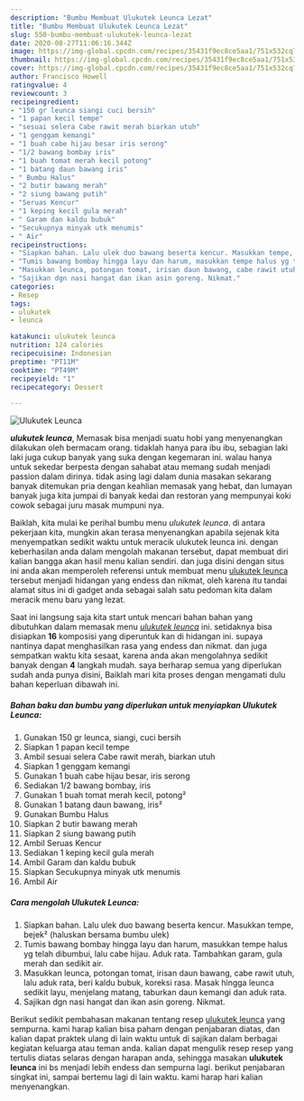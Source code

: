 ```yaml
---
description: "Bumbu Membuat Ulukutek Leunca Lezat"
title: "Bumbu Membuat Ulukutek Leunca Lezat"
slug: 550-bumbu-membuat-ulukutek-leunca-lezat
date: 2020-08-27T11:06:16.344Z
image: https://img-global.cpcdn.com/recipes/35431f9ec8ce5aa1/751x532cq70/ulukutek-leunca-foto-resep-utama.jpg
thumbnail: https://img-global.cpcdn.com/recipes/35431f9ec8ce5aa1/751x532cq70/ulukutek-leunca-foto-resep-utama.jpg
cover: https://img-global.cpcdn.com/recipes/35431f9ec8ce5aa1/751x532cq70/ulukutek-leunca-foto-resep-utama.jpg
author: Francisco Howell
ratingvalue: 4
reviewcount: 3
recipeingredient:
- "150 gr leunca siangi cuci bersih"
- "1 papan kecil tempe"
- "sesuai selera Cabe rawit merah biarkan utuh"
- "1 genggam kemangi"
- "1 buah cabe hijau besar iris serong"
- "1/2 bawang bombay iris"
- "1 buah tomat merah kecil potong"
- "1 batang daun bawang iris"
- " Bumbu Halus"
- "2 butir bawang merah"
- "2 siung bawang putih"
- "Seruas Kencur"
- "1 keping kecil gula merah"
- " Garam dan kaldu bubuk"
- "Secukupnya minyak utk menumis"
- " Air"
recipeinstructions:
- "Siapkan bahan. Lalu ulek duo bawang beserta kencur. Masukkan tempe, bejek² (haluskan bersama bumbu ulek)"
- "Tumis bawang bombay hingga layu dan harum, masukkan tempe halus yg telah dibumbui, lalu cabe hijau. Aduk rata. Tambahkan garam, gula merah dan sedikit air."
- "Masukkan leunca, potongan tomat, irisan daun bawang, cabe rawit utuh, lalu aduk rata, beri kaldu bubuk, koreksi rasa. Masak hingga leunca sedikit layu, menjelang matang, taburkan daun kemangi dan aduk rata."
- "Sajikan dgn nasi hangat dan ikan asin goreng. Nikmat."
categories:
- Resep
tags:
- ulukutek
- leunca

katakunci: ulukutek leunca 
nutrition: 124 calories
recipecuisine: Indonesian
preptime: "PT11M"
cooktime: "PT49M"
recipeyield: "1"
recipecategory: Dessert

---
```



![Ulukutek Leunca](https://img-global.cpcdn.com/recipes/35431f9ec8ce5aa1/751x532cq70/ulukutek-leunca-foto-resep-utama.jpg)

<b><i>ulukutek leunca</i></b>, Memasak bisa menjadi suatu hobi yang menyenangkan dilakukan oleh bermacam orang. tidaklah hanya para ibu ibu, sebagian laki laki juga cukup banyak yang suka dengan kegemaran ini. walau hanya untuk sekedar berpesta dengan sahabat atau memang sudah menjadi passion dalam dirinya. tidak asing lagi dalam dunia masakan sekarang banyak ditemukan pria dengan keahlian memasak yang hebat, dan lumayan banyak juga kita jumpai di banyak kedai dan restoran yang mempunyai koki cowok sebagai juru masak mumpuni nya.

Baiklah, kita mulai ke perihal bumbu menu <i>ulukutek leunca</i>. di antara pekerjaan kita, mungkin akan terasa menyenangkan apabila sejenak kita menyempatkan sedikit waktu untuk meracik ulukutek leunca ini. dengan keberhasilan anda dalam mengolah makanan tersebut, dapat membuat diri kalian bangga akan hasil menu kalian sendiri. dan juga disini dengan situs ini anda akan memperoleh referensi untuk membuat menu <u>ulukutek leunca</u> tersebut menjadi hidangan yang endess dan nikmat, oleh karena itu tandai alamat situs ini di gadget anda sebagai salah satu pedoman kita dalam meracik menu baru yang lezat.




Saat ini langsung saja kita start untuk mencari bahan bahan yang dibutuhkan dalam memasak menu <u><i>ulukutek leunca</i></u> ini. setidaknya bisa disiapkan <b>16</b> komposisi yang diperuntuk kan di hidangan ini. supaya nantinya dapat menghasilkan rasa yang endess dan nikmat. dan juga sempatkan waktu kita sesaat, karena anda akan mengolahnya sedikit banyak dengan <b>4</b> langkah mudah. saya berharap semua yang diperlukan sudah anda punya disini, Baiklah mari kita proses dengan mengamati dulu bahan keperluan dibawah ini.

<!--inarticleads1-->

##### Bahan baku dan bumbu yang diperlukan untuk menyiapkan Ulukutek Leunca:

1. Gunakan 150 gr leunca, siangi, cuci bersih
1. Siapkan 1 papan kecil tempe
1. Ambil sesuai selera Cabe rawit merah, biarkan utuh
1. Siapkan 1 genggam kemangi
1. Gunakan 1 buah cabe hijau besar, iris serong
1. Sediakan 1/2 bawang bombay, iris
1. Gunakan 1 buah tomat merah kecil, potong²
1. Gunakan 1 batang daun bawang, iris²
1. Gunakan  Bumbu Halus
1. Siapkan 2 butir bawang merah
1. Siapkan 2 siung bawang putih
1. Ambil Seruas Kencur
1. Sediakan 1 keping kecil gula merah
1. Ambil  Garam dan kaldu bubuk
1. Siapkan Secukupnya minyak utk menumis
1. Ambil  Air




<!--inarticleads2-->

##### Cara mengolah Ulukutek Leunca:

1. Siapkan bahan. Lalu ulek duo bawang beserta kencur. Masukkan tempe, bejek² (haluskan bersama bumbu ulek)
1. Tumis bawang bombay hingga layu dan harum, masukkan tempe halus yg telah dibumbui, lalu cabe hijau. Aduk rata. Tambahkan garam, gula merah dan sedikit air.
1. Masukkan leunca, potongan tomat, irisan daun bawang, cabe rawit utuh, lalu aduk rata, beri kaldu bubuk, koreksi rasa. Masak hingga leunca sedikit layu, menjelang matang, taburkan daun kemangi dan aduk rata.
1. Sajikan dgn nasi hangat dan ikan asin goreng. Nikmat.




Berikut sedikit pembahasan makanan tentang resep <u>ulukutek leunca</u> yang sempurna. kami harap kalian bisa paham dengan penjabaran diatas, dan kalian dapat praktek ulang di lain waktu untuk di sajikan dalam berbagai kegiatan keluarga atau teman anda. kalian dapat mengulik resep resep yang tertulis diatas selaras dengan harapan anda, sehingga masakan <b>ulukutek leunca</b> ini bs menjadi lebih endess dan sempurna lagi. berikut penjabaran singkat ini, sampai bertemu lagi di lain waktu. kami harap hari kalian menyenangkan.

